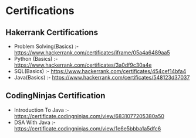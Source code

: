 # Certifications
## Hakerrank Certifications
- Problem Solving(Basics) :- https://www.hackerrank.com/certificates/iframe/05a4a6489aa5
- Python (Basics) :- https://www.hackerrank.com/certificates/3a0df9c30a4e
- SQL(Basics) :- https://www.hackerrank.com/certificates/454cef14bfa4
- Java(Basics) :- https://www.hackerrank.com/certificates/548123d37037

## CodingNinjas Certification
- Introduction To Java :- https://certificate.codingninjas.com/view/6831077205380a50
- DSA With Java :- https://certificate.codingninjas.com/view/1e6e5bbba1a5dfc6
